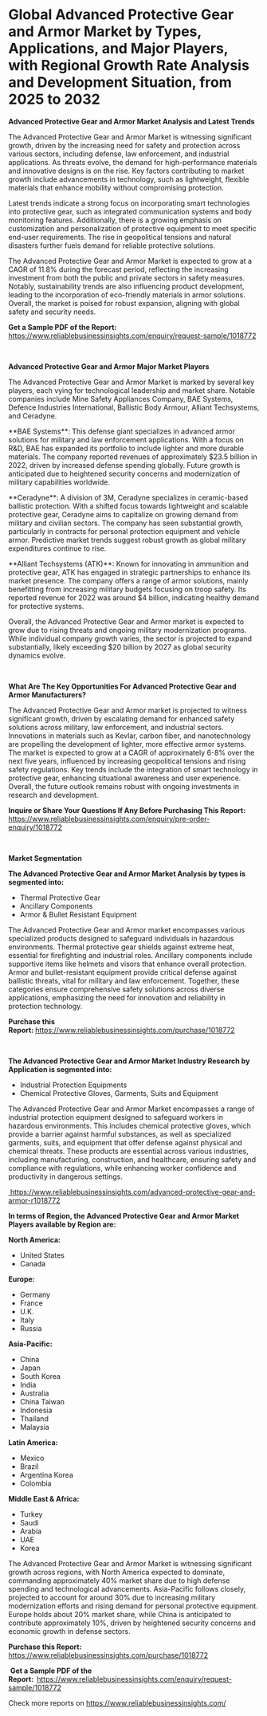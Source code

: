 <p><h1>Global Advanced Protective Gear and Armor Market by Types, Applications, and Major Players, with Regional Growth Rate Analysis and Development Situation, from 2025 to 2032</h1></p><p><strong>Advanced Protective Gear and Armor Market Analysis and Latest Trends</strong></p>
<p><p>The Advanced Protective Gear and Armor Market is witnessing significant growth, driven by the increasing need for safety and protection across various sectors, including defense, law enforcement, and industrial applications. As threats evolve, the demand for high-performance materials and innovative designs is on the rise. Key factors contributing to market growth include advancements in technology, such as lightweight, flexible materials that enhance mobility without compromising protection.</p><p>Latest trends indicate a strong focus on incorporating smart technologies into protective gear, such as integrated communication systems and body monitoring features. Additionally, there is a growing emphasis on customization and personalization of protective equipment to meet specific end-user requirements. The rise in geopolitical tensions and natural disasters further fuels demand for reliable protective solutions.</p><p>The Advanced Protective Gear and Armor Market is expected to grow at a CAGR of 11.8% during the forecast period, reflecting the increasing investment from both the public and private sectors in safety measures. Notably, sustainability trends are also influencing product development, leading to the incorporation of eco-friendly materials in armor solutions. Overall, the market is poised for robust expansion, aligning with global safety and security needs.</p></p>
<p><strong>Get a Sample PDF of the Report:&nbsp;</strong> <a href="https://www.reliablebusinessinsights.com/enquiry/request-sample/1018772?utm_campaign=3079&utm_medium=2&utm_source=Github&utm_content=ia&utm_term=21032025&utm_id=advanced-protective-gear-and-armor">https://www.reliablebusinessinsights.com/enquiry/request-sample/1018772</a></p>
<p>&nbsp;</p>
<p><strong>Advanced Protective Gear and Armor Major Market Players</strong></p>
<p><p>The Advanced Protective Gear and Armor Market is marked by several key players, each vying for technological leadership and market share. Notable companies include Mine Safety Appliances Company, BAE Systems, Defence Industries International, Ballistic Body Armour, Alliant Techsystems, and Ceradyne.</p><p>**BAE Systems**: This defense giant specializes in advanced armor solutions for military and law enforcement applications. With a focus on R&D, BAE has expanded its portfolio to include lighter and more durable materials. The company reported revenues of approximately $23.5 billion in 2022, driven by increased defense spending globally. Future growth is anticipated due to heightened security concerns and modernization of military capabilities worldwide.</p><p>**Ceradyne**: A division of 3M, Ceradyne specializes in ceramic-based ballistic protection. With a shifted focus towards lightweight and scalable protective gear, Ceradyne aims to capitalize on growing demand from military and civilian sectors. The company has seen substantial growth, particularly in contracts for personal protection equipment and vehicle armor. Predictive market trends suggest robust growth as global military expenditures continue to rise.</p><p>**Alliant Techsystems (ATK)**: Known for innovating in ammunition and protective gear, ATK has engaged in strategic partnerships to enhance its market presence. The company offers a range of armor solutions, mainly benefitting from increasing military budgets focusing on troop safety. Its reported revenue for 2022 was around $4 billion, indicating healthy demand for protective systems.</p><p>Overall, the Advanced Protective Gear and Armor market is expected to grow due to rising threats and ongoing military modernization programs. While individual company growth varies, the sector is projected to expand substantially, likely exceeding $20 billion by 2027 as global security dynamics evolve.</p></p>
<p>&nbsp;</p>
<p><strong>What Are The Key Opportunities For Advanced Protective Gear and Armor Manufacturers?</strong></p>
<p><p>The Advanced Protective Gear and Armor market is projected to witness significant growth, driven by escalating demand for enhanced safety solutions across military, law enforcement, and industrial sectors. Innovations in materials such as Kevlar, carbon fiber, and nanotechnology are propelling the development of lighter, more effective armor systems. The market is expected to grow at a CAGR of approximately 6-8% over the next five years, influenced by increasing geopolitical tensions and rising safety regulations. Key trends include the integration of smart technology in protective gear, enhancing situational awareness and user experience. Overall, the future outlook remains robust with ongoing investments in research and development.</p></p>
<p><strong>Inquire or Share Your Questions If Any Before Purchasing This Report:</strong> <a href="https://www.reliablebusinessinsights.com/enquiry/pre-order-enquiry/1018772?utm_campaign=3079&utm_medium=2&utm_source=Github&utm_content=ia&utm_term=21032025&utm_id=advanced-protective-gear-and-armor">https://www.reliablebusinessinsights.com/enquiry/pre-order-enquiry/1018772</a></p>
<p>&nbsp;</p>
<p><strong>Market Segmentation</strong></p>
<p><strong>The Advanced Protective Gear and Armor Market Analysis by types is segmented into:</strong></p>
<p><ul><li>Thermal Protective Gear</li><li>Ancillary Components</li><li>Armor & Bullet Resistant Equipment</li></ul></p>
<p><p>The Advanced Protective Gear and Armor market encompasses various specialized products designed to safeguard individuals in hazardous environments. Thermal protective gear shields against extreme heat, essential for firefighting and industrial roles. Ancillary components include supportive items like helmets and visors that enhance overall protection. Armor and bullet-resistant equipment provide critical defense against ballistic threats, vital for military and law enforcement. Together, these categories ensure comprehensive safety solutions across diverse applications, emphasizing the need for innovation and reliability in protection technology.</p></p>
<p><strong>Purchase this Report:&nbsp;</strong><a href="https://www.reliablebusinessinsights.com/purchase/1018772?utm_campaign=3079&utm_medium=2&utm_source=Github&utm_content=ia&utm_term=21032025&utm_id=advanced-protective-gear-and-armor">https://www.reliablebusinessinsights.com/purchase/1018772</a></p>
<p>&nbsp;</p>
<p><strong>The Advanced Protective Gear and Armor Market Industry Research by Application is segmented into:</strong></p>
<p><ul><li>Industrial Protection Equipments</li><li>Chemical Protective Gloves, Garments, Suits and Equipment</li></ul></p>
<p><p>The Advanced Protective Gear and Armor Market encompasses a range of industrial protection equipment designed to safeguard workers in hazardous environments. This includes chemical protective gloves, which provide a barrier against harmful substances, as well as specialized garments, suits, and equipment that offer defense against physical and chemical threats. These products are essential across various industries, including manufacturing, construction, and healthcare, ensuring safety and compliance with regulations, while enhancing worker confidence and productivity in dangerous settings.</p></p>
<p><a href="https://www.reliablebusinessinsights.com/advanced-protective-gear-and-armor-r1018772?utm_campaign=3079&utm_medium=2&utm_source=Github&utm_content=ia&utm_term=21032025&utm_id=advanced-protective-gear-and-armor">&nbsp;https://www.reliablebusinessinsights.com/advanced-protective-gear-and-armor-r1018772</a></p>
<p><strong>In terms of Region, the Advanced Protective Gear and Armor Market Players available by Region are:</strong></p>
<p>
    <p> <strong> North America: </strong>
        <ul>
            <li>United States</li>
            <li>Canada</li>
        </ul>
        </p> 
    <p> <strong> Europe: </strong>
        <ul>
            <li>Germany</li>
            <li>France</li>
            <li>U.K.</li>
            <li>Italy</li>
            <li>Russia</li>
        </ul>
        </p> 
    <p> <strong> Asia-Pacific: </strong>
        <ul>
            <li>China</li>
            <li>Japan</li>
            <li>South Korea</li>
            <li>India</li>
            <li>Australia</li>
            <li>China Taiwan</li>
            <li>Indonesia</li>
            <li>Thailand</li>
            <li>Malaysia</li>
        </ul>
        </p> 
    <p> <strong> Latin America: </strong>
        <ul>
            <li>Mexico</li>
            <li>Brazil</li>
            <li>Argentina Korea</li>
            <li>Colombia</li>
        </ul>
        </p> 
    <p> <strong> Middle East & Africa: </strong>
        <ul>
            <li>Turkey</li>
            <li>Saudi</li>
            <li>Arabia</li>
            <li>UAE</li>
            <li>Korea</li>
        </ul>
    </p>
    </p>
<p><p>The Advanced Protective Gear and Armor Market is witnessing significant growth across regions, with North America expected to dominate, commanding approximately 40% market share due to high defense spending and technological advancements. Asia-Pacific follows closely, projected to account for around 30% due to increasing military modernization efforts and rising demand for personal protective equipment. Europe holds about 20% market share, while China is anticipated to contribute approximately 10%, driven by heightened security concerns and economic growth in defense sectors.</p></p>
<p><strong>Purchase this Report: </strong><a href="https://www.reliablebusinessinsights.com/purchase/1018772?utm_campaign=3079&utm_medium=2&utm_source=Github&utm_content=ia&utm_term=21032025&utm_id=advanced-protective-gear-and-armor">https://www.reliablebusinessinsights.com/purchase/1018772</a></p>
<p>&nbsp;<strong>Get a Sample PDF of the Report:&nbsp;&nbsp;</strong><a href="https://www.reliablebusinessinsights.com/enquiry/request-sample/1018772?utm_campaign=3079&utm_medium=2&utm_source=Github&utm_content=ia&utm_term=21032025&utm_id=advanced-protective-gear-and-armor">https://www.reliablebusinessinsights.com/enquiry/request-sample/1018772</a></p>
<p><strong></strong></p>
<p>Check more reports on <a href="https://www.reliablebusinessinsights.com/?utm_campaign=3079&utm_medium=2&utm_source=Github&utm_content=ia&utm_term=21032025&utm_id=advanced-protective-gear-and-armor">https://www.reliablebusinessinsights.com/</a></p>